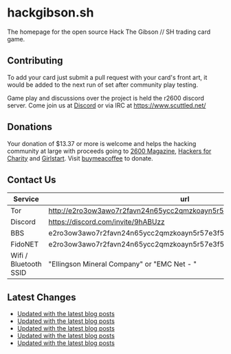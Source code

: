 # hackgibson.sh
The homepage for the open source Hack The Gibson // SH trading card game.


## Contributing

To add your card just submit a pull request with your card's front art, it would be added to the next run of set after community play testing.

Game play and discussions over the project is held the r2600 discord server. Come join us at [Discord](https://discord.com/invite/9hABUzz) or via IRC at https://www.scuttled.net/


## Donations

Your donation of $13.37 or more is welcome and helps the hacking community at large with proceeds going to [2600 Magazine](https://2600.com/), [Hackers for Charity](https://hackersforcharity.org) and [Girlstart](https://girlstart.org).  Visit [buymeacoffee](https://www.buymeacoffee.com/hackgibson.sh) to donate.


## Contact Us

Service | url
-|-
Tor | http://e2ro3ow3awo7r2favn24n65ycc2qmzkoayn5r57e3f56nvjwdcgg32ad.onion
Discord | https://discord.com/invite/9hABUzz
BBS | e2ro3ow3awo7r2favn24n65ycc2qmzkoayn5r57e3f56nvjwdcgg32ad.onion:23
FidoNET | e2ro3ow3awo7r2favn24n65ycc2qmzkoayn5r57e3f56nvjwdcgg32ad.onion:24554
Wifi / Bluetooth SSID | "Ellingson Mineral Company" or "EMC Net - <fidonet address>"

## Latest Changes
<!-- BLOG-POST-LIST:START -->
- [Updated with the latest blog posts](https://github.com/DFW2600/hackgibson.sh/commit/474620d180b142daf49a5d392388ecd4f0c3fabd)
- [Updated with the latest blog posts](https://github.com/DFW2600/hackgibson.sh/commit/408fe7ee6b492ad8e7895818ad3e530f62cc56cd)
- [Updated with the latest blog posts](https://github.com/DFW2600/hackgibson.sh/commit/4d96ed5ee204d66c58a0a95cadf36fe2078cac17)
- [Updated with the latest blog posts](https://github.com/DFW2600/hackgibson.sh/commit/c7bbe74a7719fa5a43f49067fc7eee58520a2934)
- [Updated with the latest blog posts](https://github.com/DFW2600/hackgibson.sh/commit/b6a7f2c01b5d5f4a2b3c9f188559177758bf8f98)
<!-- BLOG-POST-LIST:END -->
